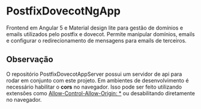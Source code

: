# PostfixDovecotNgApp

Frontend em Angular 5 e Material design lite para gestão de domínios e emails utilizados pelo postfix e dovecot. Permite manipular domínios, emails e configurar o redirecionamento de mensagens para emails de terceiros.


## Observação

O repositório PostfixDovecotAppServer possui um servidor de api para rodar em conjunto com este projeto. Em ambientes de desenvolvimento é necessário habilitar o **cors** no navegador. Isso pode ser feito utilizando extensões como [Allow-Control-Allow-Origin: *](https://chrome.google.com/webstore/detail/allow-control-allow-origi/nlfbmbojpeacfghkpbjhddihlkkiljbi) ou desabilitando diretamente no navegador.
